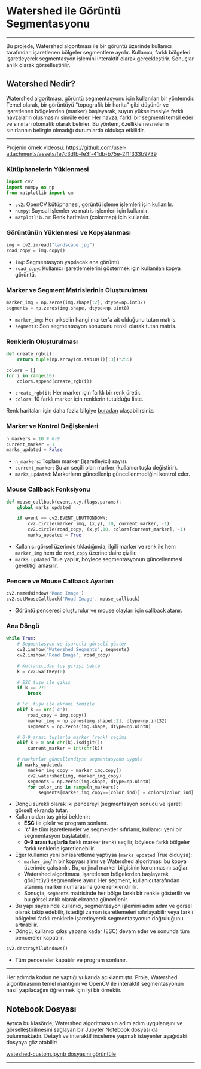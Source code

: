 # Watershed ile Görüntü Segmentasyonu

---

Bu projede, Watershed algoritması ile bir görüntü üzerinde kullanıcı tarafından işaretlenen bölgeler segmentlere ayrılır. Kullanıcı, farklı bölgeleri işaretleyerek segmentasyon işlemini interaktif olarak gerçekleştirir. Sonuçlar anlık olarak görselleştirilir.

## Watershed Nedir?
Watershed algoritması, görüntü segmentasyonu için kullanılan bir yöntemdir. Temel olarak, bir görüntüyü "topografik bir harita" gibi düşünür ve işaretlenen bölgelerden (marker) başlayarak, suyun yükselmesiyle farklı havzaların oluşmasını simüle eder. Her havza, farklı bir segmenti temsil eder ve sınırları otomatik olarak belirler. Bu yöntem, özellikle nesnelerin sınırlarının belirgin olmadığı durumlarda oldukça etkilidir.

---
Projenin örnek videosu:
https://github.com/user-attachments/assets/fe7c3dfb-fe3f-41db-b75e-2f1f333b9739

### Kütüphanelerin Yüklenmesi
```python
import cv2
import numpy as np
from matplotlib import cm
```
- `cv2`: OpenCV kütüphanesi, görüntü işleme işlemleri için kullanılır.
- `numpy`: Sayısal işlemler ve matris işlemleri için kullanılır.
- `matplotlib.cm`: Renk haritaları (colormap) için kullanılır.

### Görüntünün Yüklenmesi ve Kopyalanması
```python
img = cv2.imread("landscape.jpg")
road_copy = img.copy()
```
- `img`: Segmentasyon yapılacak ana görüntü.
- `road_copy`: Kullanıcı işaretlemelerini göstermek için kullanılan kopya görüntü.

###  Marker ve Segment Matrislerinin Oluşturulması
```python
marker_img = np.zeros(img.shape[:2], dtype=np.int32)
segments = np.zeros(img.shape, dtype=np.uint8)
```
- `marker_img`: Her pikselin hangi marker'a ait olduğunu tutan matris.
- `segments`: Son segmentasyon sonucunu renkli olarak tutan matris.

###  Renklerin Oluşturulması
```python
def create_rgb(i):
    return tuple(np.array(cm.tab10(i)[:3])*255)

colors = []
for i in range(10):
    colors.append(create_rgb(i))
```
- `create_rgb(i)`: Her marker için farklı bir renk üretir.
- `colors`: 10 farklı marker için renklerin tutulduğu liste.

Renk haritaları için daha fazla bilgiye [buradan](https://matplotlib.org/stable/users/explain/colors/colormaps.html) ulaşabilirsiniz.

### Marker ve Kontrol Değişkenleri
```python
n_markers = 10 # 0-9 
current_marker = 1
marks_updated = False
```
- `n_markers`: Toplam marker (işaretleyici) sayısı.
- `current_marker`: Şu an seçili olan marker (kullanıcı tuşla değiştirir).
- `marks_updated`: Markerların güncellenip güncellenmediğini kontrol eder.

### Mouse Callback Fonksiyonu
```python
def mouse_callback(event,x,y,flags,params):
    global marks_updated

    if event == cv2.EVENT_LBUTTONDOWN:
        cv2.circle(marker_img, (x,y), 10, current_marker, -1)
        cv2.circle(road_copy, (x,y),10, colors[current_marker], -1)
        marks_updated = True
```
- Kullanıcı görsel üzerinde tıkladığında, ilgili marker ve renk ile hem `marker_img` hem de `road_copy` üzerine daire çizilir.
- `marks_updated` True yapılır, böylece segmentasyonun güncellenmesi gerektiği anlaşılır.

### Pencere ve Mouse Callback Ayarları
```python
cv2.namedWindow('Road Image')
cv2.setMouseCallback('Road Image', mouse_callback)
```
- Görüntü penceresi oluşturulur ve mouse olayları için callback atanır.

### Ana Döngü 
```python
while True:
    # Segmentasyon ve işaretli görseli göster
    cv2.imshow('Watershed Segments', segments)
    cv2.imshow('Road Image', road_copy)

    # Kullanıcıdan tuş girişi bekle
    k = cv2.waitKey(0)

    # ESC tuşu ile çıkış
    if k == 27:
        break

    # 'c' tuşu ile ekranı temizle
    elif k == ord('c'):
        road_copy = img.copy()
        marker_img = np.zeros(img.shape[:2], dtype=np.int32)
        segments = np.zeros(img.shape, dtype=np.uint8)

    # 0-9 arası tuşlarla marker (renk) seçimi
    elif k > 0 and chr(k).isdigit():
        current_marker = int(chr(k))

    # Markerlar güncellendiyse segmentasyonu uygula
    if marks_updated:
        marker_img_copy = marker_img.copy()
        cv2.watershed(img, marker_img_copy)
        segments = np.zeros(img.shape, dtype=np.uint8)
        for color_ind in range(n_markers):
            segments[marker_img_copy==(color_ind)] = colors[color_ind]
```

- Döngü sürekli olarak iki pencereyi (segmentasyon sonucu ve işaretli görsel) ekranda tutar.
- Kullanıcıdan tuş girişi beklenir:
  - **ESC** ile çıkılır ve program sonlanır.
  - **'c'** ile tüm işaretlemeler ve segmentler sıfırlanır, kullanıcı yeni bir segmentasyon başlatabilir.
  - **0-9 arası tuşlarla** farklı marker (renk) seçilir, böylece farklı bölgeler farklı renklerle işaretlenebilir.
- Eğer kullanıcı yeni bir işaretleme yaptıysa (`marks_updated` True olduysa):
  - `marker_img`'in bir kopyası alınır ve Watershed algoritması bu kopya üzerinde çalıştırılır. Bu, orijinal marker bilgisinin korunmasını sağlar.
  - Watershed algoritması, işaretlenen bölgelerden başlayarak görüntüyü segmentlere ayırır. Her segment, kullanıcı tarafından atanmış marker numarasına göre renklendirilir.
  - Sonuçta, `segments` matrisinde her bölge farklı bir renkle gösterilir ve bu görsel anlık olarak ekranda güncellenir.
- Bu yapı sayesinde kullanıcı, segmentasyon işlemini adım adım ve görsel olarak takip edebilir, istediği zaman işaretlemeleri sıfırlayabilir veya farklı bölgeleri farklı renklerle işaretleyerek segmentasyonun doğruluğunu artırabilir.
- Döngü, kullanıcı çıkış yapana kadar (ESC) devam eder ve sonunda tüm pencereler kapatılır.

```python
cv2.destroyAllWindows()
```
- Tüm pencereler kapatılır ve program sonlanır.

---

Her adımda kodun ne yaptığı yukarıda açıklanmıştır. Proje, Watershed algoritmasının temel mantığını ve OpenCV ile interaktif segmentasyonun nasıl yapılacağını öğrenmek için iyi bir örnektir.

## Notebook Dosyası

Ayrıca bu klasörde, Watershed algoritmasının adım adım uygulanışını ve görselleştirilmesini sağlayan bir Jupyter Notebook dosyası da bulunmaktadır. Detaylı ve interaktif inceleme yapmak isteyenler aşağıdaki dosyaya göz atabilir:

[wateshed-custom.ipynb dosyasını görüntüle](./watershed-custom.ipynb)

---
